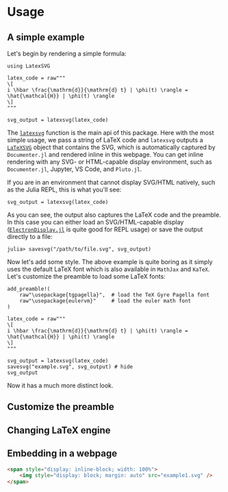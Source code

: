 # Usage

## A simple example

Let's begin by rendering a simple formula:

```@example 1
using LatexSVG

latex_code = raw"""
\[
i \hbar \frac{\mathrm{d}}{\mathrm{d} t} | \phi(t) \rangle = \hat{\mathcal{H}} | \phi(t) \rangle
\]
"""

svg_output = latexsvg(latex_code)
```

The [`latexsvg`](@ref) function is the main api of this package. Here with the most simple usage, we pass a string of LaTeX code and `latexsvg` outputs a [`LaTeXSVG`](@ref) object that contains the SVG, which is automatically captured by `Documenter.jl` and rendered inline in this webpage. You can get inline rendering with any SVG- or HTML-capable display environment, such as `Documenter.jl`, Jupyter, VS Code, and `Pluto.jl`.

If you are in an environment that cannot display SVG/HTML natively, such as the Julia REPL, this is what you'll see:

```@repl 1
svg_output = latexsvg(latex_code)
```

As you can see, the output also captures the LaTeX code and the preamble. In this case you can either load an SVG/HTML-capable display ([`ElectronDisplay.jl`](https://github.com/queryverse/ElectronDisplay.jl) is quite good for REPL usage) or save the output directly to a file:

```julia=repl
julia> savesvg("/path/to/file.svg", svg_output)
```

Now let's add some style. The above example is quite boring as it simply uses the default LaTeX font which is also available in `MathJax` and `KaTeX`. Let's customize the preamble to load some LaTeX fonts:

```@example 1
add_preamble!(
    raw"\usepackage{tgpagella}",  # load the TeX Gyre Pagella font
    raw"\usepackage{eulervm}"     # load the euler math font
)

latex_code = raw"""
\[
i \hbar \frac{\mathrm{d}}{\mathrm{d} t} | \phi(t) \rangle = \hat{\mathcal{H}} | \phi(t) \rangle
\]
"""

svg_output = latexsvg(latex_code)
savesvg("example.svg", svg_output) # hide
svg_output
```

Now it has a much more distinct look.

## Customize the preamble

## Changing LaTeX engine

## Embedding in a webpage

```html
<span style="display: inline-block; width: 100%">
    <img style="display: block; margin: auto" src="example1.svg" />
</span>
```
